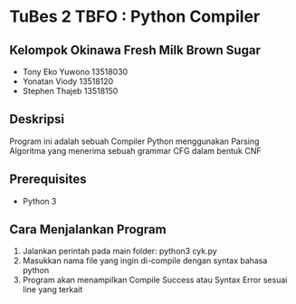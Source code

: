 # TuBes 2 TBFO : Python Compiler

## Kelompok Okinawa Fresh Milk Brown Sugar

- Tony Eko Yuwono 13518030
- Yonatan Viody 13518120
- Stephen Thajeb 13518150

## Deskripsi

Program ini adalah sebuah Compiler Python menggunakan Parsing Algoritma yang menerima sebuah grammar CFG dalam bentuk CNF

## Prerequisites

- Python 3


## Cara Menjalankan Program

1. Jalankan perintah pada main folder: python3 cyk.py
2. Masukkan nama file yang ingin di-compile dengan syntax bahasa python
3. Program akan menampilkan Compile Success atau Syntax Error sesuai line yang terkait